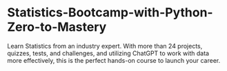 # Statistics-Bootcamp-with-Python-Zero-to-Mastery
Learn Statistics from an industry expert. With more than 24 projects, quizzes, tests, and challenges, and utilizing ChatGPT to work with data more effectively, this is the perfect hands-on course to launch your career.

